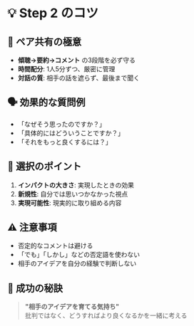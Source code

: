 # 💡 Step 2 のコツ

## 🎯 ペア共有の極意

- **傾聴→要約→コメント** の3段階を必ず守る
- **時間配分**: 1人5分ずつ、厳密に管理
- **対話の質**: 相手の話を遮らず、最後まで聞く

## 🗣️ 効果的な質問例

- 「なぜそう思ったのですか？」
- 「具体的にはどういうことですか？」
- 「それをもっと良くするには？」

## 🎨 選択のポイント

1. **インパクトの大きさ**: 実現したときの効果
2. **新規性**: 自分では思いつかなかった視点
3. **実現可能性**: 現実的に取り組める内容

## ⚠️ 注意事項

- 否定的なコメントは避ける
- 「でも」「しかし」などの否定語を使わない
- 相手のアイデアを自分の経験で判断しない

## 🚀 成功の秘訣

> **"相手のアイデアを育てる気持ち"**  
>批判ではなく、どうすればより良くなるかを一緒に考える
